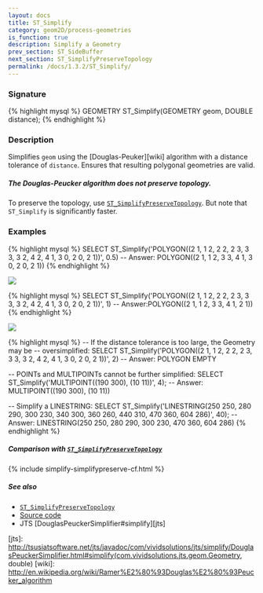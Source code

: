 ```yaml
---
layout: docs
title: ST_Simplify
category: geom2D/process-geometries
is_function: true
description: Simplify a Geometry
prev_section: ST_SideBuffer
next_section: ST_SimplifyPreserveTopology
permalink: /docs/1.3.2/ST_Simplify/
---
```


### Signature

{% highlight mysql %}
GEOMETRY ST_Simplify(GEOMETRY geom, DOUBLE distance);
{% endhighlight %}

### Description

Simplifies `geom` using the [Douglas-Peuker][wiki] algorithm with a
distance tolerance of `distance`. Ensures that resulting polygonal
geometries are valid.

<div class="note">
    <h5>The Douglas-Peucker algorithm does not preserve topology.</h5>
    <p>To preserve the topology, use <a
    href="../ST_SimplifyPreserveTopology"><code>ST_SimplifyPreserveTopology</code></a>.
    But note that <code>ST_Simplify</code> is significantly faster.
    </p>
</div>

### Examples

{% highlight mysql %}
SELECT ST_Simplify('POLYGON((2 1, 1 2, 2 2, 2 3, 3 3, 3 2,
                             4 2, 4 1, 3 0, 2 0, 2 1))',
                    0.5)
-- Answer: POLYGON((2 1, 1 2, 3 3, 4 1, 3 0, 2 0, 2 1))
{% endhighlight %}

<img class="displayed" src="../ST_Simplify.png"/>

{% highlight mysql %}
SELECT ST_Simplify('POLYGON((2 1, 1 2, 2 2, 2 3, 3 3, 3 2,
                             4 2, 4 1, 3 0, 2 0, 2 1))',
                    1)
-- Answer:POLYGON((2 1, 1 2, 3 3, 4 1, 2 1))
{% endhighlight %}

<img class="displayed" src="../ST_Simplify_1.png"/>

{% highlight mysql %}
-- If the distance tolerance is too large, the Geometry may be
-- oversimplified:
SELECT ST_Simplify('POLYGON((2 1, 1 2, 2 2, 2 3, 3 3, 3 2,
                             4 2, 4 1, 3 0, 2 0, 2 1))',
                    2)
-- Answer: POLYGON EMPTY

-- POINTs and MULTIPOINTs cannot be further simplified:
SELECT ST_Simplify('MULTIPOINT((190 300), (10 11))', 4);
-- Answer: MULTIPOINT((190 300), (10 11))

-- Simplify a LINESTRING:
SELECT ST_Simplify('LINESTRING(250 250, 280 290, 300 230, 340 300,
                               360 260, 440 310, 470 360, 604 286)',
                   40);
-- Answer: LINESTRING(250 250, 280 290, 300 230, 470 360, 604 286)
{% endhighlight %}

##### Comparison with [`ST_SimplifyPreserveTopology`](../ST_SimplifyPreserveTopology)

{% include simplify-simplifypreserve-cf.html %}

##### See also

* [`ST_SimplifyPreserveTopology`](../ST_SimplifyPreserveTopology)
* <a href="https://github.com/orbisgis/h2gis/blob/master/h2gis-functions/src/main/java/org/h2gis/functions/spatial/generalize/ST_Simplify.java" target="_blank">Source code</a>
* JTS [DouglasPeuckerSimplifier#simplify][jts]

[jts]: http://tsusiatsoftware.net/jts/javadoc/com/vividsolutions/jts/simplify/DouglasPeuckerSimplifier.html#simplify(com.vividsolutions.jts.geom.Geometry, double)
[wiki]: http://en.wikipedia.org/wiki/Ramer%E2%80%93Douglas%E2%80%93Peucker_algorithm
